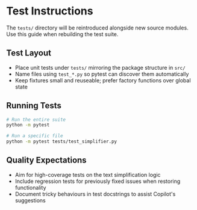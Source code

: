 # Test Instructions

The `tests/` directory will be reintroduced alongside new source modules. Use this guide when rebuilding
the test suite.

## Test Layout

- Place unit tests under `tests/` mirroring the package structure in `src/`
- Name files using `test_*.py` so pytest can discover them automatically
- Keep fixtures small and reuseable; prefer factory functions over global state

## Running Tests

```bash
# Run the entire suite
python -m pytest

# Run a specific file
python -m pytest tests/test_simplifier.py
```

## Quality Expectations

- Aim for high-coverage tests on the text simplification logic
- Include regression tests for previously fixed issues when restoring functionality
- Document tricky behaviours in test docstrings to assist Copilot's suggestions
